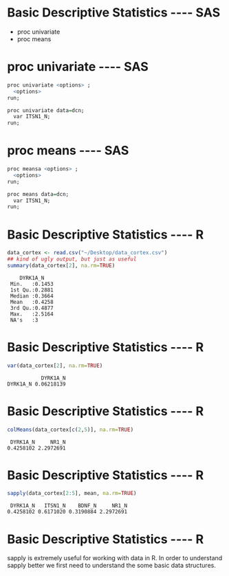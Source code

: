 Basic Descriptive Statistics ---- SAS
========================================================
 - proc univariate
 - proc means
 
proc univariate ---- SAS
========================================================

```r
proc univariate <options> ; 
  <options>
run;

proc univariate data=dcn;
  var ITSN1_N;
run;
```

proc means ---- SAS
============================

```r
proc meansa <options> ; 
  <options>
run;

proc means data=dcn;
  var ITSN1_N;
run;
```

Basic Descriptive Statistics ---- R
========================================================

```r
data_cortex <- read.csv("~/Desktop/data_cortex.csv")
## kind of ugly output, but just as useful
summary(data_cortex[2], na.rm=TRUE)
```

```
    DYRK1A_N     
 Min.   :0.1453  
 1st Qu.:0.2881  
 Median :0.3664  
 Mean   :0.4258  
 3rd Qu.:0.4877  
 Max.   :2.5164  
 NA's   :3       
```

Basic Descriptive Statistics ---- R
========================================================

```r
var(data_cortex[2], na.rm=TRUE)
```

```
           DYRK1A_N
DYRK1A_N 0.06218139
```


Basic Descriptive Statistics ---- R
========================================================

```r
colMeans(data_cortex[c(2,5)], na.rm=TRUE)
```

```
 DYRK1A_N     NR1_N 
0.4258102 2.2972691 
```

 Basic Descriptive Statistics ---- R
========================================================

```r
sapply(data_cortex[2:5], mean, na.rm=TRUE)
```

```
 DYRK1A_N   ITSN1_N    BDNF_N     NR1_N 
0.4258102 0.6171020 0.3190884 2.2972691 
```

Basic Descriptive Statistics ---- R
========================================================
sapply is extremely useful for working with data in R.
In order to understand sapply better we first need
to understand the some basic data structures.


